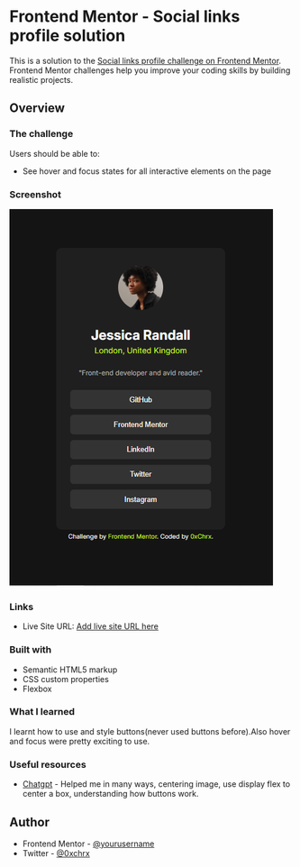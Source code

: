 # Frontend Mentor - Social links profile solution

This is a solution to the [Social links profile challenge on Frontend Mentor](https://www.frontendmentor.io/challenges/social-links-profile-UG32l9m6dQ). Frontend Mentor challenges help you improve your coding skills by building realistic projects. 


## Overview

### The challenge

Users should be able to:

- See hover and focus states for all interactive elements on the page

### Screenshot

![](./assets/images/Screenshot%20(1).png)



### Links

- Live Site URL: [Add live site URL here](https://http://127.0.0.1:5500/index.html)


### Built with

- Semantic HTML5 markup
- CSS custom properties
- Flexbox


### What I learned

I learnt how to use and style buttons(never used buttons before).Also hover and focus were pretty exciting to use.


### Useful resources

- [Chatgpt](https://www.openai.com) - Helped me in many ways, centering image, use display flex to center a box, understanding how buttons work.


## Author

- Frontend Mentor - [@yourusername](https://www.frontendmentor.io/profile/yourusername)
- Twitter - [@0xchrx](https://www.twitter.com/0xchrx)



